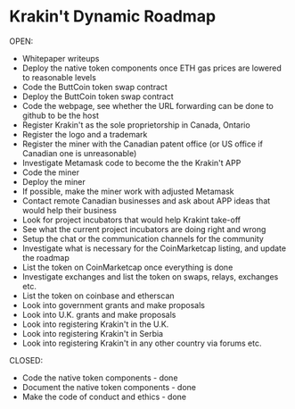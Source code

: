 # Krakin't Dynamic Roadmap

OPEN:
- Whitepaper writeups
- Deploy the native token components once ETH gas prices are lowered to reasonable levels
- Code the ButtCoin token swap contract
- Deploy the ButtCoin token swap contract
- Code the webpage, see whether the URL forwarding can be done to github to be the host
- Register Krakin't as the sole proprietorship in Canada, Ontario
- Register the logo and a trademark
- Register the miner with the Canadian patent office (or US office if Canadian one is unreasonable)
- Investigate Metamask code to become the the Krakin't APP
- Code the miner
- Deploy the miner
- If possible, make the miner work with adjusted Metamask
- Contact remote Canadian businesses and ask about APP ideas that would help their business
- Look for project incubators that would help Krakint take-off
- See what the current project incubators are doing right and wrong
- Setup the chat or the communication channels for the community
- Investigate what is necessary for the CoinMarketcap listing, and update the roadmap
- List the token on CoinMarketcap once everything is done
- Investigate exchanges and list the token on swaps, relays, exchanges etc.
- List the token on coinbase and etherscan
- Look into government grants and make proposals
- Look into U.K. grants and make proposals
- Look into registering Krakin't in the U.K.
- Look into registering Krakin't in Serbia
- Look into registering Krakin't in any other country via forums etc.


CLOSED:
- Code the native token components - done
- Document the native token components - done
- Make the code of conduct and ethics - done
